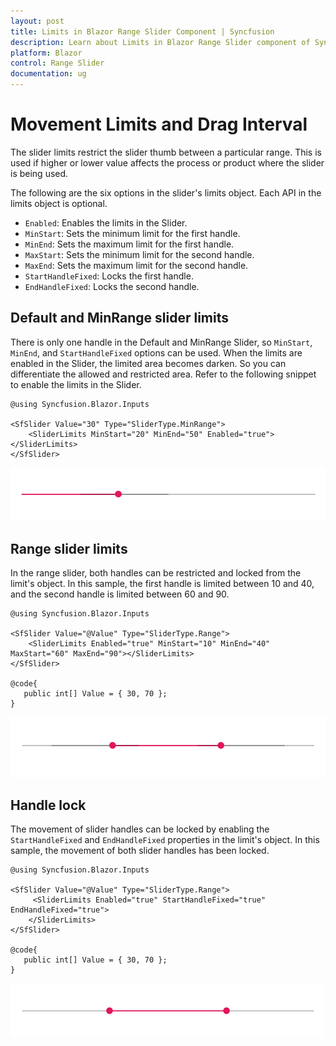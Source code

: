 ```yaml
---
layout: post
title: Limits in Blazor Range Slider Component | Syncfusion 
description: Learn about Limits in Blazor Range Slider component of Syncfusion, and more details.
platform: Blazor
control: Range Slider
documentation: ug
---
```


# Movement Limits and Drag Interval

The slider limits restrict the slider thumb between a particular range. This is used if higher or lower value affects the process
or product where the slider is being used.

The following are the six options in the slider's limits object. Each API in the limits object is optional.

* ``Enabled``: Enables the limits in the Slider.
* ``MinStart``: Sets the minimum limit for the first handle.
* ``MinEnd``: Sets the maximum limit for the first handle.
* ``MaxStart``: Sets the minimum limit for the second handle.
* ``MaxEnd``: Sets the maximum limit for the second handle.
* ``StartHandleFixed``: Locks the first handle.
* ``EndHandleFixed``: Locks the second handle.

## Default and MinRange slider limits

There is only one handle in the Default and MinRange Slider, so ``MinStart``, ``MinEnd``, and ``StartHandleFixed`` options can be used.
When the limits are enabled in the Slider, the limited area becomes darken. So you can differentiate the allowed and restricted area.
Refer to the following snippet to enable the limits in the Slider.

```cshtml
@using Syncfusion.Blazor.Inputs

<SfSlider Value="30" Type="SliderType.MinRange">
    <SliderLimits MinStart="20" MinEnd="50" Enabled="true"></SliderLimits>
</SfSlider>
```

![Blazor - Slider - Limits](images/minRange.gif)

## Range slider limits

In the range slider, both handles can be restricted and locked from the limit's object. In this sample, the first handle is limited between
10 and 40, and the second handle is limited between 60 and 90.

```cshtml
@using Syncfusion.Blazor.Inputs

<SfSlider Value="@Value" Type="SliderType.Range">
    <SliderLimits Enabled="true" MinStart="10" MinEnd="40" MaxStart="60" MaxEnd="90"></SliderLimits>
</SfSlider>

@code{
   public int[] Value = { 30, 70 };
}
```

![Blazor - Slider - Range Slider Limits](images/range.gif)

## Handle lock

The movement of slider handles can be locked by enabling the ``StartHandleFixed`` and ``EndHandleFixed`` properties in the limit's object.
In this sample, the movement of both slider handles has been locked.

```cshtml
@using Syncfusion.Blazor.Inputs

<SfSlider Value="@Value" Type="SliderType.Range">
     <SliderLimits Enabled="true" StartHandleFixed="true" EndHandleFixed="true">
    </SliderLimits>
</SfSlider>

@code{
   public int[] Value = { 30, 70 };
}
```

![Blazor - Slider - Handle Lock](images/lock.gif)
